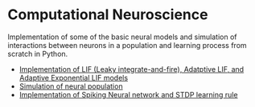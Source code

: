 # Computational Neuroscience
Implementation of some of the basic neural models and simulation of interactions between neurons in a population and learning process from scratch in Python.

- [Implementation of LIF (Leaky integrate-and-fire), Adatptive LIF, and Adaptive Exponential LIF models](models/)
- [Simulation of neural population](population/)
- [Implementation of Spiking Neural network and STDP learning rule](SNN/)